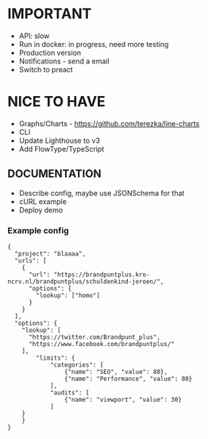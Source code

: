 # IMPORTANT

* API: slow
* Run in docker: in progress, need more testing
* Production version
* Notifications - send a email
* Switch to preact

# NICE TO HAVE

* Graphs/Charts - https://github.com/terezka/line-charts
* CLI
* Update Lighthouse to v3
* Add FlowType/TypeScript

## DOCUMENTATION

* Describe config, maybe use JSONSchema for that
* cURL example
* Deploy demo

### Example config

```
{
  "project": "blaaaa",
  "urls": [
    {
      "url": "https://brandpuntplus.kro-ncrv.nl/brandpuntplus/schuldenkind-jeroen/",
      "options": {
        "lookup": ["homo"]
      }
    }
  ],
  "options": {
    "lookup": [
      "https://twitter.com/Brandpunt_plus",
      "https://www.facebook.com/brandpuntplus/"
    ],
		"limits": {
			"categories": [
				{"name": "SEO", "value": 80},
				{"name": "Performance", "value": 80}
			],
			"audits": [
				{"name": "viewport", "value": 30}
			]
	}
	}
}
```
